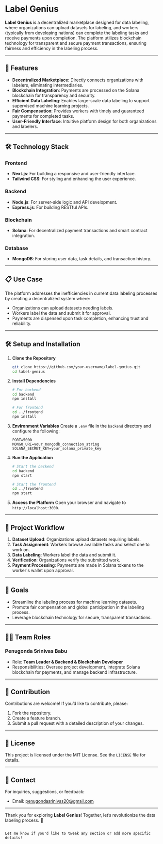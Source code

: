 
# Label Genius

**Label Genius**  is a decentralized marketplace designed for data labeling, where organizations can upload datasets for labeling, and workers (typically from developing nations) can complete the labeling tasks and receive payments upon completion. The platform utilizes blockchain technology for transparent and secure payment transactions, ensuring fairness and efficiency in the labeling process.

---

## 🚀 Features

- **Decentralized Marketplace**: Directly connects organizations with labelers, eliminating intermediaries.
- **Blockchain Integration**: Payments are processed on the Solana blockchain for transparency and security.
- **Efficient Data Labeling**: Enables large-scale data labeling to support supervised machine learning projects.
- **Fair Compensation**: Provides workers with timely and guaranteed payments for completed tasks.
- **User-Friendly Interface**: Intuitive platform design for both organizations and labelers.

---

## 🛠️ Technology Stack

### Frontend
- **Next.js**: For building a responsive and user-friendly interface.
- **Tailwind CSS**: For styling and enhancing the user experience.

### Backend
- **Node.js**: For server-side logic and API development.
- **Express.js**: For building RESTful APIs.

### Blockchain
- **Solana**: For decentralized payment transactions and smart contract integration.

### Database
- **MongoDB**: For storing user data, task details, and transaction history.

---

## 📋 Use Case

The platform addresses the inefficiencies in current data labeling processes by creating a decentralized system where:
- Organizations can upload datasets needing labels.
- Workers label the data and submit it for approval.
- Payments are dispensed upon task completion, enhancing trust and reliability.

---

## 🛠️ Setup and Installation

1. **Clone the Repository**
   ```bash
   git clone https://github.com/your-username/label-genius.git
   cd label-genius
   ```

2. **Install Dependencies**
   ```bash
   # For backend
   cd backend
   npm install

   # For frontend
   cd ../frontend
   npm install
   ```

3. **Environment Variables**
   Create a `.env` file in the `backend` directory and configure the following:
   ```env
   PORT=5000
   MONGO_URI=your_mongodb_connection_string
   SOLANA_SECRET_KEY=your_solana_private_key
   ```

4. **Run the Application**
   ```bash
   # Start the backend
   cd backend
   npm start

   # Start the frontend
   cd ../frontend
   npm start
   ```

5. **Access the Platform**
   Open your browser and navigate to `http://localhost:3000`.

---

## 📖 Project Workflow

1. **Dataset Upload**: Organizations upload datasets requiring labels.
2. **Task Assignment**: Workers browse available tasks and select one to work on.
3. **Data Labeling**: Workers label the data and submit it.
4. **Verification**: Organizations verify the submitted work.
5. **Payment Processing**: Payments are made in Solana tokens to the worker's wallet upon approval.

---

## 🎯 Goals

- Streamline the labeling process for machine learning datasets.
- Promote fair compensation and global participation in the labeling process.
- Leverage blockchain technology for secure, transparent transactions.

---

## 👨‍💻 Team Roles

### **Penugonda Srinivas Babu**
- Role: **Team Leader & Backend & Blockchain Developer**
- Responsibilities: Oversee project development, integrate Solana blockchain for payments, and manage backend infrastructure.

---

## 🤝 Contribution

Contributions are welcome! If you’d like to contribute, please:
1. Fork the repository.
2. Create a feature branch.
3. Submit a pull request with a detailed description of your changes.

---

## 📄 License

This project is licensed under the MIT License. See the `LICENSE` file for details.

---

## 📧 Contact

For inquiries, suggestions, or feedback:
- Email: penugondasrinivas20@gmail.com


---

Thank you for exploring **Label Genius**! Together, let’s revolutionize the data labeling process. 🚀
```

Let me know if you'd like to tweak any section or add more specific details!
